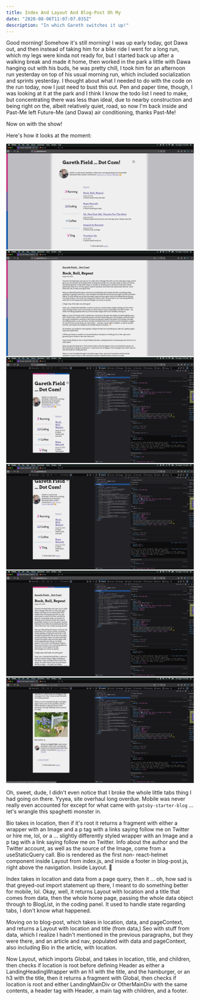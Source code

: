 ```yaml
---
title: Index And Layout And Blog-Post Oh My
date: "2020-08-06T11:07:07.035Z"
description: "In which Gareth switches it up!"
---
```


Good morning! Somehow it's still morning! I was up early today, got Dawa out, and then instead of taking him for a bike ride I went for a long run, which my legs were kinda not ready for, but I started back up after a walking break and made it home, then worked in the park a little with Dawa hanging out with his buds, he was pretty chill, I took him for an afternoon run yesterday on top of his usual morning run, which included socialization and sprints yesterday. I thought about what I needed to do with the code on the run today, now I just need to bust this out. Pen and paper time, though, I was looking at it at the park and I think I know the todo list I need to make, but concentrating there was less than ideal, due to nearby construction and being right on the, albeit relatively quiet, road, so now I'm back inside and Past-Me left Future-Me (and Dawa) air conditioning, thanks Past-Me!

Now on with the show!

Here's how it looks at the moment:

![Desktop: Homepage](./Desktop-Index.png)
![Desktop: Post](./Desktop-Post.png)
![Mobile: Homepage: Top](./Mobile-Index-Top.png)
![Mobile: Homepage: Bottom](./Mobile-Index-Bottom.png)
![Mobile: Post: Top](./Mobile-Post-Top.png)
![Mobile: Post: Bottom](./Mobile-Post-Bottom.png)

Oh, sweet, dude, I didn't even notice that I broke the whole little tabs thing I had going on there. Yyyea, site overhaul long overdue. Mobile was never really even accounted for except for what came with `gatsby-starter-blog` ... let's wrangle this spaghetti monster in.

Bio takes in location, then if it's root it returns a fragment with either a wrapper with an Image and a p tag with a links saying follow me on Twitter or hire me, lol, or a ... slightly differently styled wrapper with an Image and a p tag with a link saying follow me on Twitter. Info about the author and the Twitter account, as well as the source of the Image, come from a useStaticQuery call. Bio is rendered as the first non- react-helmet component inside Layout from index.js, and inside a footer in blog-post.js, right above the navigation. Inside Layout. 🤮

Index takes in location and data from a page query, then it ... oh, how sad is that greyed-out import statement up there, I meant to do something better for mobile, lol. Okay, well, it returns Layout with location and a title that comes from data, then the whole home page, passing the whole data object through to BlogList, in the coding panel. It used to handle state regarding tabs, I don't know what happened.

Moving on to blog-post, which takes in location, data, and pageContext, and returns a Layout with location and title (from data,) Seo with stuff from data, which I realize I hadn't mentioned in the previous paragraphs, but they were there, and an article and nav, populated with data and pageContext, also including Bio in the article, with location.

Now Layout, which imports Global, and takes in location, title, and children, then checks if location is root before defining Header as either a LandingHeadingWrapper with an h1 with the title, and the hamburger, or an h3 with the title, then it returns a fragment with Global, then checks if location is root and either LandingMainDiv or OtherMainDiv with the same contents, a header tag with Header, a main tag with children, and a footer.
